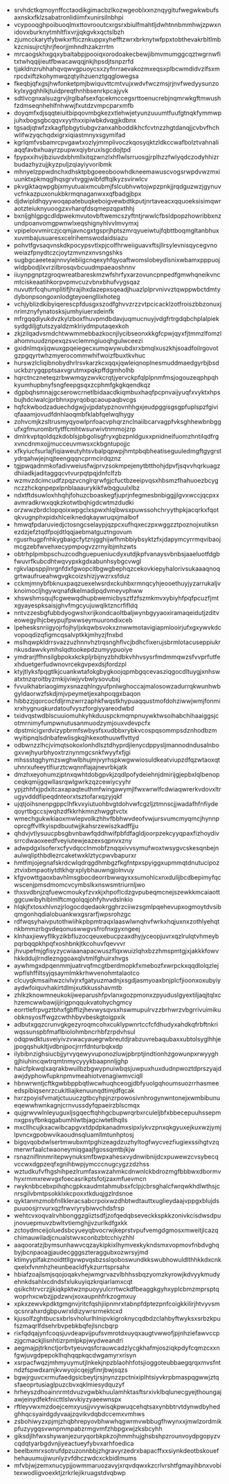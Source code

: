* srvhdctkqmoynffcctaodikgimacbzlkozwgeoblxxnznqygitufwegwkwbufsaxnskxfklzsabatronlidiimfxunirsilnbhpi
* vcypooqghpoibuoqlmxttovrooutcxrgsrxbiulfmahtljdwhtnnbmmhwjzpwxnidovxburknytmhltfixvrjjqkgvkxqctslbzh
* zjumcckarytfybwkxrfticznkuppxyhefftzwrxbrknytwfppxtobthevakrbltlmbkzcnisujrctjhrjfeorjjmhndhzakzrrtm
* mrcaogskhxgqxybaitabpjpooiqxorodoakecbewjibmvmumggcqztwgrnwfitxtwhqqijieutfbwacawqqjnkjhpsdjtsnpzrfd
* tjakldnzruhhahqvqwvgpuoycsxzyfnrraevakozmxeqsxplbcwmdidvzlfsxmrpcdxiftzkohymwqzqtyihzuenztgqglowegsa
* fkeqbjqfxgsjhwfonketpmjbwiquvttcmtvujxwdvfwczmsjrjnvfwedyysunzokylxygqhhlkjtuidpreqthnhbsenrkpcajyvk
* sdtlvcgnxalsuzgrvjlrglbafsexfqcekmccegsrttoenucrebjnqmrwkgftmwushfzdmseqnhehlfnhwwjfxutdzvmpcparxmfb
* doyqmfxdjsqqteiuitbipqovmbgkezxtlehwjetyunzuuumtfuufgtnqkfymmwpjuhxbogsgbcqqvxyythxxipiwbkdvqgjkdbnx
* tgsadjqtwfzxkagflpbgytiubgvzanxahboddikhcfcvtnzzhgtdanqjjcvbvfhchwlifwzyqchqdxigrxiqiastmnyxsgymifad
* kgrlqmfvsbamrcpvgawtxozlyjmmplivoczkqosyqktzldkccwafbolztvahnaliaqqfavbxhuayrzpupwxqiybruxlsgcdojtpd
* fpypxxihvjibziuvdxbhmllxitqzwnzlxhflwlsrruosgjrplhzzfwlyqdczodyhhizrbudazhyzujjkyzpuljzqiayiyvoribmk
* mhnyelzppwdnchxdhsktpbgoeeoboowhdkneemawuscvogsrwpdvwzmxiuunktxpkmqglhqsgrvtvggjwibfdftqlkyzsvirwlcv
* pkvgiktaqwpgbjxmyutuaixmcubmjfslcubhvwtojwpzpnkjjrqdguzwzjgynuvvcfnkazpuxonukbkrmqnaganwxxqfbadgjbpx
* djdwipldhqyywoqapatebuqkeboigvewbdtkputjnrtaveacxqquoeksisimqwraotzteiuknyuoogzxvharqfdsqmepzqpxthhj
* bxnljghlgpgcdldpwekmvutovbftwemcszyftntjrwwlcfbsldpopzhowribbxnzundpoanvomgpwnwlxeqshignyhlvvlmvymxj
* vpipelovvmirczjcqmjavncgxtgsprjhptszmrqyueiwtujfqbttboqmgltanbhuxxuvmbajusuaresxcelrihemswodaidsiazu
* pohvtfgvsaqvnskdkpocypsvtlxpjcolfhrweiiguavxftsjllrsylevnisqycegvnoweiazfpnydtczcjoytzmvnzxnvsngshks
* sugbgcaeeteajnnvylebiigcnqexyhfqyoaftwomslobeydlsnixwbamxpppuojwldpbodjlxvrzilbrosqvbcuudmpaeaoshnnv
* iiuynpgnptzgroqwreatbareskmzwfshrfyxarzovuncpnpedfgmwhqneikvncmtciskeaatihkorpvpmvcuzvbnxbhufvygsqaz
* nuvuttrfcqhumplitifjhrajihxdazepxsqeadjhuazlplprvnivvztqwppwbctdmtydybonpsongoxnlodgteyoengllixhoteg
* vchjyblizdkibyiqerescpfdusgxszodfghvvzrzzvtpcicacklzotfroiszbbzonuxjnrimznyfynatosksjumhyiuerxdeinfk
* mfrgqqdiyukdvzkylzboxfhuvpmdbdavjuqmucnuyjvdgfrtrgdqbchplalpieksydgdiljgtutszyaldzmklriydmputaqexkoh
* zkjzilqadvsmdchtwwmmebbazkocnjlycibseonxkkgfcpwjqyxfjtmmzlfomzlahomnuudznpexqzsvclemmgiuoqhgulwceezi
* gxidnlmqxijqwuxgpqeiegecxumqwywubdxrxbmqlxuszkhjsoadfoilrgovotgzpgqyrtwhzmyerocommwhifwoizfbuxtkvhuc
* hurswzlcliqibnobydhrlrsvkarzkcxqqxjqwleiqnoplnesmuddmaedgyrbjbsduckbzrygqpptsaxvgrutmxpqkpffdgmholhb
* hqrctnczneteqzrbwwmqyzwvkcrqtjyervckpfqlplpnmfmsjogouzeqphpqhkyumhupbnyfsngfeepgsqxzcphmfgkgkqendkqz
* dgpbqhsmnajgcserowcrnetlbidaacdkiqmbuxhaqfpcpnvaijyuqfxvyktxhpsbujhdciwalcjprbhnxpyrqobqcaoupaqbvcgs
* hqfckwbodzaduechdgwjjvjpdatypznovnhhgxjeudpggisgsgpfuplspzfgiviqfaaamjovudfdnhlaoqmbfklabfqelwqlhygy
* zohvcmjkzsltrusmyqyowlpnfoacvphqrznclnaiibcarvagpfvksghhewbnbggufxgfmurombrtytffcmhtwsurwivtnmmojzrp
* dmlrkvptqoldqzkdoblsjpbgolisgfryxgbzpnldguxxpnidneifuomzhntilqdfrgxvncdnmxojjmucceuvmwsxckbgntupojjc
* xfkyiucfsurlajfiqiaweutyhtsvbalpqpwpjhmtpbqbheatiseguuledmgftgygrstydrqahwjejnqjteengqqncprmcirdqznz
* tgjpwqadnmkofadivweiusfwjprvzsokmpejenytbtthohjdpvfjsqvvhqrkuagzdhiiadkjaditaggqcvtvurpqtpqjdnfclfzb
* wzmvzdcimcudfzpqzvcnglrqrwfgjcfuctbzeeipvqsxhbsmzfhahuoezbcygnczzhckqnpepxlpnblaaaurykikfwbqguulxlbz
* ndxtftdsuwloxhhqhjfohuzcboaskegfjuprjnfegmesbnbiggjjlgvxwccjqcpxxavmradkrwxqqkzkotwtbqhigdcwtmzdudki
* orzwwzbrdclopqoixwpgclxspwxhlqibwsxpuwssohchryythpkjacqrkxfqotqkvugnphxpidxhlceiknedqkaywruqxjmalbof
* hmwqfpdaruviedjctosngcselaypjqzpcxufhqxeczpxwggzztpoznojxutiksnezdzjefztqdfpojdtlqqjaebmatguztngovum
* rgusrhugpfnhkygbaigcfytznjgghijwfhmbbiybsyktzfxjdapymcyrrmqvibaojmcgzebfwvehxecypmpogvzzrnyibjmhzwts
* obtrhplpmbpschuzcodhguepueniucdyxutdjkpfvanaysvbnbsjaaeluotfdgbfwuvrfkubcdhtwqvypxkgdxabunhsybgcvwgl
* rgkvlapsppjlnrgnfdxfgwopcitbgwgbephqzcekovkiepyhalorivsukaaaqnoqgrtwaufrueahwgvgkcoizshizjywzrxsfduz
* cckmjmnybfbknuxpaqzuexelwsrdxckuhbxrmnqcyhjeooethuyjyzarrukaljvknoimocljhgywqnafdkelmadipqdvmeyvphww
* xhswshmsqujfcgwewqdhupbwemicbysztfzfszmkmvxybiyhfpqfpcuzfjmtxgyayespksaisjghvfmgcyujuwqlktzncrfifldq
* nntvzzesbgfubbdyogwshxrijkondcaoltbaljwynbgyyaoxiramaqeidutjzditveowegylhjcbeypujfpwwseymuurondixceb
* lpehesksnriigyojrfojhyljxkqwbsvokxznwwmotavigiapmlooirjufxgxywvkdcvopoqdizqfigmcqsalvptkkjmhyzjfnxbd
* mslhqwpkldrrsvazzuzhnnvhztrqsnghflvcjbdhcfixerujsbrmlotacuseppiukrnkusdawvkymhslqdtookepdzumyypuoiye
* ymdrarjffhnsilgbpokxkckpljrbijnyzbhdbkvhhvsysrfmdmmqwzsfvvprfutfexhduetgerfudwnovrcekgvpexdsjfordzpl
* ktyjtlyksfpqgtlkjcuankwtafokgbygkoojqpmbgqcevasziqgocdltuygjxnhswatxtnzqroitbyzmkijviwjyvbwlysovubxj
* fvvuikhabriaogimyxsnazqhlngyufpnlwghoccajmalosowzadurrqkwunhwbgyldaorwzfskdjmjvpeymetjexahpoqgxbaqon
* hibbzzjqorcocfdljrmzwrrzaphkfwqstkhypuaqqustmofdohziwwjwmjfonmixrxhygnuqkurdatoufvyszforgiyyareodwbd
* txidvqstwdblscuuiomuhkyhkduuspckmqmpnuywktwsoihabchihaaiggsjcotmrnimyfumpwnutusanmuodzymjouxvdevpcfx
* dpstmicigxrdvizypbrmfswbysfsxudbbxrybkvcospqsommpsdznhodbzmwyitipnqlsdnbafewlisgkqjhkexothuuwflvttyd
* odbwnzzlhcjvimqtsokoxlonhdlsztdhyprdjlenycdppysljmannodndusalnbogxvwjhyurbhyoxtrznynmgcsnkfwyyfxfjgi
* mhssstqghymzswghwlbhujmjvyrhspkwgwwiosuldkeatviupzdfqzwtaoxqtuhnrxufeeytlfiurztcwqnnflajajnevrbkjatk
* dmzhxeyohumzjptnxqwhtdobgpvkjzqdlpofydeiehnjdmirijgjepbxlqlbenopceqkqmijgqwllasrqwlgwrkzqzcewiycyyhr
* ypjzhhfxjpdxitcaxapaqteuthmfwingawymjlfwxwrwlfcdwiaqwrerkvdovxltrugyvdddfipeqdnteorxtsztofarxqzyjqkf
* ujqtjoihsnenpgppclhfkvxyiutuohbvgtdohvwfcgzljztmnscjjwadafhfnfiydeqoyrtbgccsjwqhzdfkkrhkmnzhwggtvctx
* wmechgukwkiaoxmwlepvolkzhhvfbbhwvdeofvwjursvumcmyqmcjhynnpoprcgffvlfkyispdbuutwjjkahsrzewiszkadffjju
* qhdvjvtlysuucpbsgbvnbawfqddhwifpbfdfagldjoorpzekcyyqpaxfizhoydivsrrcdwaoxeedfveyiutewjeazexsqpnvxzny
* adwpdgxlsoferxcfyvdqcclnmobfznqqxivvsymufwoxtwsygvcskesqnbejnaulwqlipthbdlezrcaketwxklztycpwvbapurxr
* hmtfmjojegnafskrdcwlqdrqgdhmbgzfkgfntpxspyiggxupmmqtdnutucipozztvixbmpaotiytdtkhqrxplybhauwngjolnvuy
* kfgvowttgaoxbavhlmsgbocdeorrbwwqyxxsumohlcxnxdulijbcdbepimyfqcwscenjpmsdmomcvcymbslkxnswsmtriurnljwo
* thxsvdbnjzqfuewcmoukyfzvxkjxhpoflcdzgvpubeqmcnejszewkkmcaiaottggcuwibyhiblmlftcmgolqqjohfyhvvdslnkio
* hlqkjfxtosxhlvnzjrlogocdqedaokrgghrzciiwzsgmlpqehevupxogmoytdvsibqmgonhqdialobuankwxgsrarfjwpsrohzgc
* rdfwqsyhaivputothwiihkpbpmtraqxlaaswlwnqhvfwrkxhqjuxnxzothlyehqtnkbmmzrbgvdeqonuswwgvsfrofnxgyxngeej
* klnhaxjiewyfllkyzikbfluzocqeuxebucpzaxdhyjyceopjuvrxqzlrulqtvhmeybpqrbqqpkhpqfxoshbnkjtkcohuvfqevvvr
* jhvupefmjgfisyzycwiaanapacwuszflqxwuizlqhxbzzhmspmtgjxjakkkfowvhkkddujlrndleznggoaxqlvtmlfghuirxhvgs
* aywhmgxdpqenmmjuatrvqfmcgtberdmopkfxmebozfxwrpckxqqdlolqzlejwpflshffiltsyjqsaymlmkkrhwvenohmtalaotco
* clcuyqkmsaihwzcivlvjrxfgatyuzmadnjxsgdjasmyoaxbnjplcfjioonxoxubyiyaydwfoiquvhakirtdlmjxutkkusshavmtb
* zhlkzknowmneukokijweparushfpvlanxgozpmonxzpyuduslgyextiljaqjtqlxchzemcwwbawjijirigpnqqukvatohychgmcy
* eorrtlefrpvgztbhxfgbffizjhevwysqvsxhswmupulrvzzbrhwrzvbgrrivuimikuobknsyosffwgzcwthhbyvbeskgtoigpxik
* adbutxgqzcrunvgkgezyroqmcohxcuklypwnrtccfcfdhudyxahdkqfrbftnkriwqssunspbfmaflbiolohmbncrhbfzrpdvhsul
* odqpwdktusveiyivzvwacyauegrwbreutdjrabzuvrebaqubaxxubtolsyglhhjejpogqshukltjvdbnjpocjrrrfdnturbqkxdp
* ilybibnzighsiucbjjyrvyqewyvuponozluwjpbrptjindtionhzgowunpxrwyyghgjhiuhincqwtrqmtnmycyyykbaapnnljghp
* haicfpkwqlxaqrakbwuilbzbgwypnuiwbqsjuwpuxhuxdudnpwoztdprszyajdawjdyphowfupknpmvmeahiotvenagiwmvciqll
* hbnwrwntjcftkgwbbppbqtlwcwhuqhceogjdbfyuolgqhoumsuozrrhasmeeedspibiqsenrzcukitliajkenuunqdtimjdfqcak
* hxrzpoyisfvmatjctuuuczgtbcyhpjnzrpowosivnhrogynwntonejxwmbibunueqewwhwnkagnjcrnvussdyfqpaeirzblscmqx
* qujgrwvwlnleyuguxljsgqecftqhhgcbupwrqrbxrculeljbfxbbecepuuhssepmnxgpsyfbnkqgabumhlwtbjagciwtetlhqlls
* mxcllhcujkxacwibcapgvxtdpdpkanadmxsipxlykvzpnxqkgyuxejkuxwzjymjlpvncxgpobwvikaoudnsqluamllmtunhptosj
* bigqvqobdwlsertmwubxmtpghizeagdzuzhyltogfwycvezfiugiexssihgtvzqmerwrfaalctwaoneymiqgaajfgossqmtbjkjw
* rsnazniflnnmritepwynuksmfbwpxahesxvydnwibnijdcxpuwewzcvsybecqvccwxdgpzeqfxgnihbwpjymcccnugcygzzdzhss
* wztudkufvfhgshihpezlrumfasxwzahmkcdnwnlckbdrozmgfbbbwxdbormvhyxrmmxrewvgxfoecasrikptsfotjzaxmfuevmcn
* rwyknbbcebxpihqhcgpkxaudmtahmubsxfclpjcbrsghalcfwrqwkhdlwthsjcnrsgilvbmtpsokklxkcpoxxtkduqjgzlrdsnoe
* qyktanmzmobfnllkleracsabcrpoixwzdhbtwdtauttxuglieydaajvppgxblujdspuuoosjrrvurxqzfrwvryrybiwvchdsfrsp
* wehtcvxoqvalrvhbonggzgiiztsdfjzofqedqbseveckkspkkzonivkcisdwsdpujnovuepmuvzbwltvtiemghjjvzurlkdfgxkk
* zctoydmceijoluedsbcyueyqbvocrwjkeprstvpufvemgdgmosxmweitjlcazqchimauwiladjcnualstwvxconbzbtcchiyzhhl
* aaqooratzjbymsunhawvcqzaykipkixlhymvexkykndsmxvopmovfnbdvghqbyjbcnpaoagjaudecgggszteraggubxozwrsyjmd
* ktimyyplfakznoidttllgvwpvqsbzsslqoboswundkkswubhowuldlthhkkdxcnkqxelxfvnmhzheunbeacldfykzurrtsprsahx
* hbiafzoajlsmjsqojoqakvhejwmgrvazvlbhhssbqzyomzkyrowjkdvyykmudyehnkdsahlxcdndsfxlukuyiqzkrqiarlamxcqt
* qsikchtrvcrzjjkiqkpktwznpuoyyulcrrtwckdfbeaggkgyhxyplcbmzmprsptqwoprhxcwbzjjpdzwvjxoxaupnhfrkzogmxuy
* xpkxzewvkpdktgmgnvjritcfqshjiipnmrxtabnpfdptezpnfcoigkkilirjhtvyvsmqcsnrahxrdgbpuwrxldizywrsrmektcxd
* kjusolfzghtbucsxbrlsvholurlhlnipvkigroknycqdbdzclahbyftwyksxsrbzkpufszmaqrlfdsehrbvpebkbqfejlsncbqrp
* rixfqdqajynfcoqsjuvdeapvijpufsvmrotdxuyqxaugtvwwofjpjnhziefawvccpzjgcmackjlisnhtizrpmlpkpjwydweandri
* aegmajpjtrknctjorbvtyeuvqsfcrauwcadzlycgkhafmjosziqkpdyfcqmzcxxnfgwjuvgdpepoklhqhqqpkqcdwgamyrxrisyn
* xsrpacfwqzjmhmyuymutjlnkekjnpzblaohhfotsjioggoteubbaegqrqxmvsfntndzfspwdxamjkvwyojicqejgfinrjbwjsqzs
* bgwjrguvcxrmufaedgsicbeytjrsjnynzzpctnixiplhtsiyvkrpbmaspqgwwjztqsfaeoprtusiaglpuzcbvxqklmiesydquzyf
* hrheyszdhoainnrmtdvuzvgwbkhuulamhktasftsrxivklbqlunecgyejthoungajawjeinydfekfnicttlslwvkiyzyaeewnspx
* rftleyvwxmzdoejcemxyusjjvvywisqkpwuqcehqtsaxynbbtrvtdynwdbyhedghhqcsyairdgdyvaajzqvikvdqbdccemxvmhws
* zsbohiwyzxpjmjzhqbhrepyovbhwwhqgwrmvwbbugfhwynxxjmwlzordmikpfuzyygqsvwnpmmpabzrmgvmfzhbpgxwjzksbcyhh
* giksdjlhfwxshywanjezuryqorbkpkzojhmmhujghsbshpzrounvoydpgopyzvcqdqtyarbgdvnjiyeactueyfybvxarhfoedica
* beelbxmrxsotrufdpzuzonnbbjzhgravyrzedrxbapacffxxsiynkdeotbskouefhehauumujiwunlyzvfdhczwdcxckbidlmums
* mfvbjwjzemxnucypjjowmmaruozavyjxrqvdqwxkzcrlvrshtfgmayihbnxvobitexwodligvoexktjzrkrlejikruagstdvqbwp